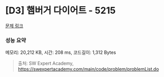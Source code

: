 # [D3] 햄버거 다이어트 - 5215 

[문제 링크](https://swexpertacademy.com/main/code/problem/problemDetail.do?contestProbId=AWT-lPB6dHUDFAVT) 

### 성능 요약

메모리: 20,212 KB, 시간: 208 ms, 코드길이: 1,312 Bytes



> 출처: SW Expert Academy, https://swexpertacademy.com/main/code/problem/problemList.do
